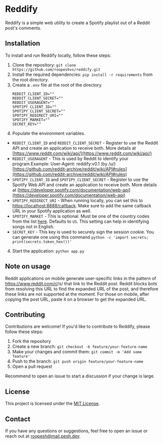 # Reddify

Reddify is a simple web utility to create a Spotify playlist out of a Reddit post's comments. 

## Installation

To install and run Reddify locally, follow these steps:

1. Clone the repository: `git clone https://github.com/roopeshvs/reddify.git`
2. Install the required dependencies: `pip install -r requirements` from the root directory.
3. Create a `.env` file at the root of the directory.
    ```
    REDDIT_CLIENT_ID=""
    REDDIT_CLIENT_SECRET=""
    REDDIT_USERAGENT=""
    SPOTIPY_CLIENT_ID=""
    SPOTIPY_CLIENT_SECRET=""
    SPOTIPY_REDIRECT_URI=""
    SPOTIFY_MARKET=""
    SECRET_KEY=""
    ```
4. Populate the environment variables.
    
- `REDDIT_CLIENT_ID` and `REDDIT_CLIENT_SECRET` - Register to use the Reddit API and create an application to receive both. More details at [https://www.reddit.com/wiki/api/](https://www.reddit.com/wiki/api/)
- `REDDIT_USERAGENT` - This is used by Reddit to identify your program.Example: User-Agent: reddify:v0.1 (by /u/<reddit-username>) [https://github.com/reddit-archive/reddit/wiki/API#rules](https://github.com/reddit-archive/reddit/wiki/API#rules)
- `SPOTIPY_CLIENT_ID` and `SPOTIPY_CLIENT_SECRET` - Register to use the Spotify Web API and create an application to receive both. More details at [https://developer.spotify.com/documentation/web-api](https://developer.spotify.com/documentation/web-api)
- `SPOTIPY_REDIRECT_URI` - When running locally, you can set this to [https://localhost:8888/callback](https://localhost:8888/callback). Make sure to add the same callback URL in your Spotify application as well.
- `SPOTIFY_MARKET` - This is optional. Must be one of the country codes from the list [here](https://developer.spotify.com/documentation/web-api/reference/get-available-markets). Defaults to `US`. This setting can help in identifying songs not in English.
- `SECRET_KEY` - This key is used to securely sign the session cookie. You can generate one using this command `python -c 'import secrets; print(secrets.token_hex())'`

4. Start the application: `python app.py`

## Note on usage

Reddit applications on mobile generate user-specific links in the pattern of https://www.reddit.com/r/<sub-reddit>/s/<random-characters> that link to the Reddit post. Reddit blocks bots from resolving this URL to find the expanded URL of the post, and therefore these links are not supported at the moment. For those on mobile, after copying the post URL, paste it on a browser to get the expanded URL.

## Contributing

Contributions are welcome! If you'd like to contribute to Reddify, please follow these steps:

1. Fork the repository
2. Create a new branch: `git checkout -b feature/your-feature-name`
3. Make your changes and commit them: `git commit -m 'Add some feature'`
4. Push to the branch: `git push origin feature/your-feature-name`
5. Open a pull request

Recommend to open an issue to start a discussion if your change is large.

## License

This project is licensed under the [MIT License](LICENSE).

## Contact

If you have any questions or suggestions, feel free to open an issue or reach out at [roopesh@mail.pesh.dev](mailto:roopesh@mail.pesh.dev).